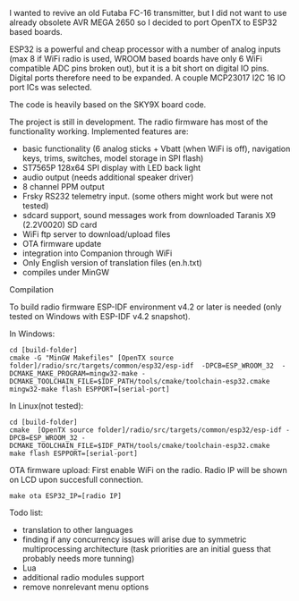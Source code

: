 I wanted to revive an old Futaba FC-16 transmitter, but I did not want to use already obsolete AVR MEGA 2650 so I decided to port OpenTX to ESP32 based boards.

ESP32 is a powerful and cheap processor with a number of analog inputs (max 8 if WiFi radio is used, WROOM based boards have only 6 WiFi compatible ADC pins broken out), but it is a bit short on digital IO pins. Digital ports therefore need to be expanded. A couple MCP23017 I2C 16 IO port ICs was selected. 

The code is heavily based on the SKY9X board code.

The project is still in development. The radio firmware has most of the functionality working. Implemented features are:

- basic functionality (6 analog sticks + Vbatt (when WiFi is off), navigation keys, trims, switches, model storage in SPI flash)
- ST7565P 128x64 SPI display with LED back light
- audio output (needs additional speaker driver)
- 8 channel PPM output
- Frsky RS232 telemetry input. (some others might work but were not tested)
- sdcard support, sound messages work from downloaded Taranis X9 (2.2V0020) SD card
- WiFi ftp server to download/upload files
- OTA firmware update
- integration into Companion through WiFi
- Only English version of translation files (en.h.txt)
- compiles under MinGW 

Compilation

To build radio firmware ESP-IDF environment v4.2 or later is needed (only tested on Windows with ESP-IDF v4.2 snapshot). 

In Windows:
```
cd [build-folder]
cmake -G "MinGW Makefiles" [OpenTX source folder]/radio/src/targets/common/esp32/esp-idf  -DPCB=ESP_WROOM_32  -DCMAKE_MAKE_PROGRAM=mingw32-make -DCMAKE_TOOLCHAIN_FILE=$IDF_PATH/tools/cmake/toolchain-esp32.cmake
mingw32-make flash ESPPORT=[serial-port]  
```
In Linux(not tested):
```
cd [build-folder]
cmake  [OpenTX source folder]/radio/src/targets/common/esp32/esp-idf -DPCB=ESP_WROOM_32 -DCMAKE_TOOLCHAIN_FILE=$IDF_PATH/tools/cmake/toolchain-esp32.cmake
make flash ESPPORT=[serial-port]  
```

OTA firmware upload:
First enable WiFi on the radio. Radio IP will be shown on LCD upon succesfull connection.
```
make ota ESP32_IP=[radio IP]
```

Todo list:

- translation to other languages
- finding if any concurrency issues will arise due to symmetric multiprocessing architecture (task priorities are an initial guess that probably needs more tunning)
- Lua
- additional radio modules support
- remove nonrelevant menu options
